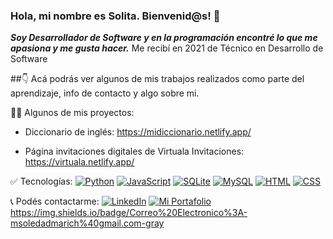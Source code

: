 ### Hola, mi nombre es Solita. Bienvenid@s! 👋

***Soy Desarrollador de Software y en  la programación encontré lo que me apasiona y me gusta hacer.*** 
Me recibí en 2021 de Técnico en Desarrollo de Software

##👇 Acá podrás ver algunos de mis trabajos realizados como parte del aprendizaje, info de contacto y algo sobre mi.

 👩‍💻 Algunos de mis proyectos:
 
- Diccionario de inglés: https://midiccionario.netlify.app/

- Página invitaciones digitales de Virtuala Invitaciones: https://virtuala.netlify.app/

✅ Tecnologías:
[![Python](https://img.shields.io/badge/Python-brightgreen)]()
[![JavaScript](https://img.shields.io/badge/JavaScript-yellow)]()
[![SQLite](https://img.shields.io/badge/SQLite-fuchsia)]()
[![MySQL](https://img.shields.io/badge/MySQL-blue)]()
[![HTML](https://img.shields.io/badge/HTML-orange)]()
[![CSS](https://img.shields.io/badge/CSS-red)]()

📞 Podés contactarme:
[![LinkedIn](https://img.shields.io/badge/LinkedIn-Soledad%20Marin-fuchsia)](https://www.linkedin.com/in/soledadmarin-dev/)
[![Mi Portafolio](https://img.shields.io/badge/Portafolio-marinsolita-8A2BE2)](https://marinsolita.netlify.app/)
https://img.shields.io/badge/Correo%20Electronico%3A-msoledadmarich%40gmail.com-gray



